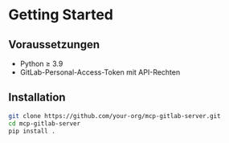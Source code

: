 # Getting Started

## Voraussetzungen

- Python ≥ 3.9
- GitLab-Personal-Access-Token mit API-Rechten

## Installation

```bash
git clone https://github.com/your-org/mcp-gitlab-server.git
cd mcp-gitlab-server
pip install .
